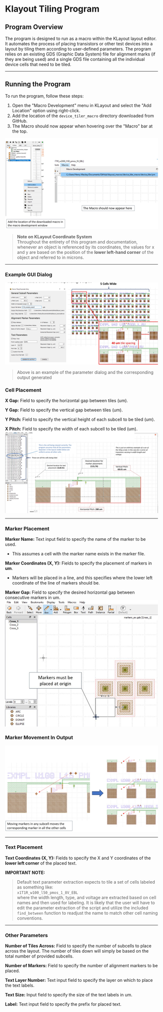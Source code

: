 # Klayout Tiling Program

## Program Overview
The program is designed to run as a macro within the KLayout layout editor. It automates the process of placing transistors or other test devices into a layout by tiling them according to user-defined parameters. The program relies on an existing GDS (Graphic Data System) file for alignment marks (if they are being used) and a single GDS file containing all the individual device cells that need to be tiled.

---

## Running the Program
To run the program, follow these steps:

1. Open the "Macro Development" menu in KLayout and select the "Add Location" option using right-click.
2. Add the location of the `device_tiler_macro` directory downloaded from GitHub.
3. The Macro should now appear when hovering over the "Macro" bar at the top.

![alt text](https://github.com/hen900/klayout_macros/blob/main/img_docs/importing_macro.jpg?raw=true)


> **Note on KLayout Coordinate System**  
> Throughout the entirety of this program and documentation, whenever an object is referenced by its coordinates, the values for x and y are based on the position of the **lower left-hand corner** of the object and referred to in microns.

---
### Example GUI Dialog

![alt text](https://github.com/hen900/klayout_macros/blob/main/img_docs/input_params.jpg?raw=true)
> Above is an example of the parameter dialog and the corresponding output generated

### Cell Placement

**X Gap:** Field to specify the horizontal gap between tiles (um).  

**Y Gap:** Field to specify the vertical gap between tiles (um).  

**Y Pitch:** Field to specify the vertical height of each subcell to be tiled (um).  

**X Pitch:** Field to specify the width of each subcell to be tiled (um).
![alt text](https://github.com/hen900/klayout_macros/blob/main/img_docs/ez_cell_params.jpg?raw=true)

---

### Marker Placement

**Marker Name:** Text input field to specify the name of the marker to be used.
* This assumes a cell with the marker name exists in the marker file.

**Marker Coordinates (X, Y):** Fields to specify the placement of markers in **um**.

* Markers will be placed in a line, and this specifies where the lower left coordinate of the line of markers should be.

**Marker Gap:** Field to specify the desired horizontal gap between consecutive markers in um.
![alt text](https://github.com/hen900/klayout_macros/blob/main/img_docs/marker_placement.jpg?raw=true)

### Marker Movement In Output

![alt text](https://github.com/hen900/klayout_macros/blob/main/img_docs/marker_movement.jpg?raw=true)

---

### Text Placement
**Text Coordinates (X, Y):** Fields to specify the X and Y coordinates of the **lower left corner** of the placed text.

**IMPORTANT NOTE:**
> Default text parameter extraction expects to tile a set of cells labeled as something like:  
> `x1T1R_w100_l50_pmos_1_8V_EBL`  
> where the width length, type, and voltage are extracted based on cell names and then used for labeling. It is likely that the user will have to edit the parameter extraction of the script and utilize the included `find_between` function to readjust the name to match other cell naming conventions.

---

### Other Parameters

**Number of Tiles Across:** Field to specify the number of subcells to place across the layout. The number of tiles down will simply be based on the total number of provided subcells.  

**Number of Markers:** Field to specify the number of alignment markers to be placed.  

**Text Layer Number:** Text input field to specify the layer on which to place the text labels.  

**Text Size:** Input field to specify the size of the text labels in um.  

**Label:** Text input field to specify the prefix for placed text.

